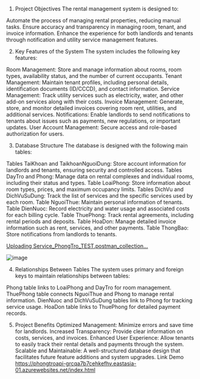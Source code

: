 1. Project Objectives
The rental management system is designed to:

Automate the process of managing rental properties, reducing manual tasks.
Ensure accuracy and transparency in managing room, tenant, and invoice information.
Enhance the experience for both landlords and tenants through notification and utility service management features.

2. Key Features of the System
The system includes the following key features:

Room Management: Store and manage information about rooms, room types, availability status, and the number of current occupants.
Tenant Management: Maintain tenant profiles, including personal details, identification documents (ID/CCCD), and contact information.
Service Management: Track utility services such as electricity, water, and other add-on services along with their costs.
Invoice Management: Generate, store, and monitor detailed invoices covering room rent, utilities, and additional services.
Notifications: Enable landlords to send notifications to tenants about issues such as payments, new regulations, or important updates.
User Account Management: Secure access and role-based authorization for users.

3. Database Structure
The database is designed with the following main tables:

Tables TaiKhoan and TaikhoanNguoiDung: Store account information for landlords and tenants, ensuring security and controlled access.
Tables DayTro and Phong: Manage data on rental complexes and individual rooms, including their status and types.
Table LoaiPhong: Store information about room types, prices, and maximum occupancy limits.
Tables DichVu and DichVuSuDung: Track the list of services and the specific services used by each room.
Table NguoiThue: Maintain personal information of tenants.
Table DienNuoc: Record electricity and water usage and associated costs for each billing cycle.
Table ThuePhong: Track rental agreements, including rental periods and deposits.
Table HoaDon: Manage detailed invoice information such as rent, services, and other payments.
Table ThongBao: Store notifications from landlords to tenants.


[Uploading Service_PhongTro_TEST.postman_collection…]()


![image](https://github.com/user-attachments/assets/7980bee1-6b5c-42cf-9151-57c0799ed424)

4. Relationships Between Tables
The system uses primary and foreign keys to maintain relationships between tables:

Phong table links to LoaiPhong and DayTro for room management.
ThuePhong table connects NguoiThue and Phong to manage rental information.
DienNuoc and DichVuSuDung tables link to Phong for tracking service usage.
HoaDon table links to ThuePhong for detailed payment records.

5. Project Benefits
Optimized Management: Minimize errors and save time for landlords.
Increased Transparency: Provide clear information on costs, services, and invoices.
Enhanced User Experience: Allow tenants to easily track their rental details and payments through the system.
Scalable and Maintainable: A well-structured database design that facilitates future feature additions and system upgrades.
Link Demo https://phongtroapi-grcqa7b7cehkefhv.eastasia-01.azurewebsites.net/index.html
